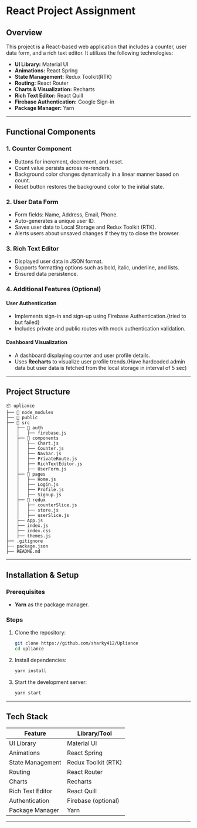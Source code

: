# React Project Assignment

## Overview
This project is a React-based web application that includes a counter, user data form, and a rich text editor. It utilizes the following technologies:

- **UI Library:** Material UI
- **Animations:** React Spring
- **State Management:** Redux Toolkit(RTK)
- **Routing:** React Router
- **Charts & Visualization:** Recharts
- **Rich Text Editor:** React Quill
- **Firebase Authentication:** Google Sign-in
- **Package Manager:** Yarn

---
## Functional Components
### 1. Counter Component
- Buttons for increment, decrement, and reset.
- Count value persists across re-renders.
- Background color changes dynamically in a linear manner based on count.
- Reset button restores the background color to the initial state.

### 2. User Data Form
- Form fields: Name, Address, Email, Phone.
- Auto-generates a unique user ID.
- Saves user data to Local Storage and Redux Toolkit (RTK).
- Alerts users about unsaved changes if they try to close the browser.

### 3. Rich Text Editor
- Displayed user data in JSON format.
- Supports formatting options such as bold, italic, underline, and lists.
- Ensured data persistence.

### 4. Additional Features (Optional)
#### User Authentication
- Implements sign-in and sign-up using Firebase Authentication.{tried to but failed}
- Includes private and public routes with mock authentication validation.

#### Dashboard Visualization
- A dashboard displaying counter and user profile details.
- Uses **Recharts** to visualize user profile trends.(Have hardcoded admin data but user data is fetched from 
the local storage in interval of 5 sec)

---
## Project Structure
```
📦 upliance
├── 📂 node_modules
├── 📂 public
├── 📂 src
│   ├── 📂 auth
│   │   ├── firebase.js
│   ├── 📂 components
│   │   ├── Chart.js
│   │   ├── Counter.js
│   │   ├── Navbar.js
│   │   ├── PrivateRoute.js
│   │   ├── RichTextEditor.js
│   │   ├── UserForm.js
│   ├── 📂 pages
│   │   ├── Home.js
│   │   ├── Login.js
│   │   ├── Profile.js
│   │   ├── Signup.js
│   ├── 📂 redux
│   │   ├── counterSlice.js
│   │   ├── store.js
│   │   ├── userSlice.js
│   ├── App.js
│   ├── index.js
│   ├── index.css
│   ├── themes.js
├── .gitignore
├── package.json
├── README.md
```
---
## Installation & Setup
### Prerequisites
- **Yarn** as the package manager.

### Steps
1. Clone the repository:
   ```sh
   git clone https://github.com/sharky412/Upliance
   cd upliance
   ```
2. Install dependencies:
   ```sh
   yarn install
   ```
3. Start the development server:
   ```sh
   yarn start
   ```

---
## Tech Stack
| Feature            | Library/Tool |
|--------------------|-------------|
| UI Library        | Material UI 
| Animations        | React Spring |
| State Management  | Redux Toolkit (RTK) |
| Routing           | React Router |
| Charts            | Recharts |
| Rich Text Editor  | React Quill |
| Authentication    | Firebase (optional) |
| Package Manager   | Yarn |
------------------------------------
